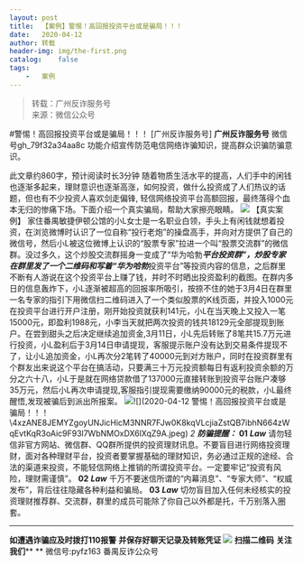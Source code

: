 ```yaml
---
layout:	post
title:	【案例】警惕！高回报投资平台或是骗局！！！
date:	2020-04-12
author:	转载
header-img:	img/the-first.png
catalog:	false
tags:
	-	案例
---
```


<blockquote><p>转载：广州反诈服务号<br>
来源：微信公众号</p></blockquote>

#警惕！高回报投资平台或是骗局！！！
[广州反诈服务号]
**广州反诈服务号**
微信号gh_79f32a34aa8c
功能介绍宣传防范电信网络诈骗知识，提高群众识骗防骗意识。

此文章约860字，预计阅读时长3分钟
随着物质生活水平的提高，人们手中的闲钱也逐渐多起来，理财意识也逐渐高涨，如何投资，做什么投资成了人们热议的话题，但也有不少投资人喜欢剑走偏锋,
轻信网络投资平台高额回报，最终落得个血本无归的惨痛下场。下面介绍一个真实骗局，帮助大家擦亮眼睛。
![]({{site.baseurl}}/postimg/4xzANE8JEMYZgoyUNJicHicM3NNR7FJw0KCEvtSmWqh7T0InzA6FtyM1r9YBMxTj1XfIyL5FGRTu7kPqFWwJViaicA.jpeg)
【真实案例】
家住番禺敏捷伊顿公馆的小L女士是一名职业白领，手头上有闲钱就想着投资，在浏览微博时认识了一位自称“投行老炮”的操盘高手，并向对方提供了自己的微信号，然后小L被这位微博上认识的“股票专家”拉进一个叫“股票交流群”的微信群。没过多久，这个炒股交流群摇身一变成了“华为哈勃***平台投资群”，炒股专家在群里发了一个二维码和写着“华为哈勃***投资平台”等投资内容的信息，之后群里不断有人游说在这个投资平台上赚了钱，并时不时晒出投资盈利的截图。在群内多日的信息轰炸下，小L逐渐被超高的回报率所吸引，按捺不住的她于3月4日在群里一名专家的指引下用微信扫二维码进入了一个类似股票的K线页面，并投入1000元在投资平台进行开户注册，刚开始投资就获利141元，小L在当天晚上又投入一笔15000元，即盈利1988元，小李当天就把两次投资的钱共18129元全部提现到账户。在尝到甜头之后决定继续追加资金,3月11日，小L先后转账了8笔共15.7万元进行投资，小L盈利后于3月14日申请提现，客服提示账户没有达到交易条件提现不了，让小L追加资金，小L再次分2笔转了40000元到对方账户，同时在投资群里有个群友出来说这个平台在搞活动，只要满三十万元投资额每日有返利投资余额的万分之六十八，小L于是就在网络贷款借了137000元直接转账到投资平台账户凑够35万元，然后小L再次申请提现,客服指引提现需要缴纳90000元的税款，小L最终醒悟,发现被骗后到派出所报案。
![]({{site.baseurl}}/postimg/4xzANE8JEMYZgoyUNJicHicM3NNR7FJw0KRzibl0RYyGn1YIk64EP5ge3gzbSHFGkbUrrqvu5ToJ0mq6wRic78aTGA.jpeg)![](2020-04-12
警惕！高回报投资平台或是骗局！！！\\4xzANE8JEMYZgoyUNJicHicM3NNR7FJw0K8kqVLcjiaZstQB7ibhN664zWqEvtKqR3oAic9F93l7WbNMOxDX6lXqZ9A.jpeg)
_2_
_**防骗提醒：**_
**01**
_**Law**_
请勿轻信非官方网站、微信群、QQ群所提供的投资理财讯息。不要盲目进行网络投资理财，面对各种理财平台，投资者要掌握基础的理财知识，务必通过正规的途经、合法的渠道来投资，不能轻信网络上推销的所谓投资平台。一定要牢记“投资有风险，理财需谨慎”。
**02**
_**Law**_
千万不要迷信所谓的“内幕消息”、“专家大师”、“权威发布”，背后往往隐藏各种利益和骗局。
**03**
_**Law**_
切勿盲目加入任何未经核实的投资理财推荐群、交流群，群里的成员可能除了你自己以外都是托，千万别落入圈套。
****
**如遭遇诈骗应及时拨打110报警**
**并保存好聊天记录及转账凭证**
![]({{site.baseurl}}/postimg/4xzANE8JEMYZgoyUNJicHicM3NNR7FJw0K0icjIL9W3B9ofBMqlcScbzW8MKibUsc7ujNUUylVqH1474b1vwsgHPxg.jpeg)
**扫描二维码**
**关注我们****
**
微信号:pyfz163
番禺反诈公众号
